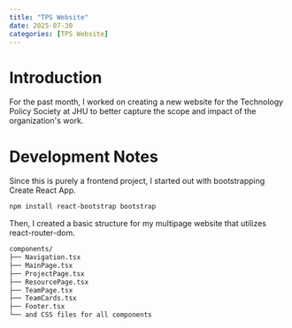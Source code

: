 ```yaml
---
title: "TPS Website"
date: 2025-07-30
categories: [TPS Website]
---
```


# Introduction

For the past month, I worked on creating a new website for the Technology Policy Society at JHU to better capture the scope and impact of the organization's work.

# Development Notes

Since this is purely a frontend project, I started out with bootstrapping Create React App.
```bash
npm install react-bootstrap bootstrap
```

Then, I created a basic structure for my multipage website that utilizes react-router-dom. 

```bash
components/
├── Navigation.tsx
├── MainPage.tsx
├── ProjectPage.tsx
├── ResourcePage.tsx
├── TeamPage.tsx
├── TeamCards.tsx
├── Footer.tsx
└── and CSS files for all components
```



